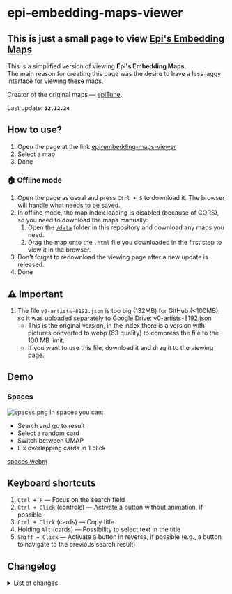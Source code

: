 # epi-embedding-maps-viewer

## This is just a small page to view [Epi's Embedding Maps](https://civitai.com/articles/8977)

This is a simplified version of viewing **Epi's Embedding Maps**.  
The main reason for creating this page was the desire to have a less laggy interface for viewing these maps.

Creator of the original maps — [epiTune](https://civitai.com/user/epiTune).

Last update: **`12.12.24`**

## How to use?

1. Open the page at the link [epi-embedding-maps-viewer](https://dangarte.github.io/epi-embedding-maps-viewer/)
2. Select a map
3. Done

### 🏠 Offline mode

1. Open the page as usual and press `Ctrl + S` to download it. The browser will handle what needs to be saved.
2. In offline mode, the map index loading is disabled (because of CORS), so you need to download the maps manually:
   1. Open the [`/data`](https://github.com/Dangarte/epi-embedding-maps-viewer/tree/main/data) folder in this repository and download any maps you need.
   2. Drag the map onto the `.html` file you downloaded in the first step to view it in the browser.
3. Don't forget to redownload the viewing page after a new update is released.
4. Done

## ⚠ Important

1. The file `v0-artists-8192.json` is too big (132MB) for GitHub (<100MB), so it was uploaded separately to Google Drive: [v0-artists-8192.json](https://drive.usercontent.google.com/download?id=1S3P8qu8fByQ1XMa6afyDW46oxxaa6_a1)
   - This is the original version, in the index there is a version with pictures converted to webp (63 quality) to compress the file to the 100 MB limit.
   - If you want to use this file, download it and drag it to the viewing page.

## Demo

### Spaces

![spaces.png](https://dangarte.github.io/epi-embedding-maps-viewer/demo/spaces.png)
In spaces you can:

- Search and go to result
- Select a random card
- Switch between UMAP
- Fix overlapping cards in 1 click

[spaces.webm](https://github.com/user-attachments/assets/a7b5a023-e682-4bbd-912d-3f177cc5c812)

## Keyboard shortcuts

1. `Ctrl + F` — Focus on the search field
2. `Ctrl + Click` (controls) — Activate a button without animation, if possible
3. `Ctrl + Click` (cards) — Copy title
4. Holding `Alt` (cards) — Possibility to select text in the title
5. `Shift + Click` — Activate a button in reverse, if possible (e.g., a button to navigate to the previous search result)

## Changelog

<details>
    <summary>List of changes</summary>
    <ul>
        <li>
            <h4>Update <code>12.12.24</code></h4>
            <ul>
                <li>Added the ability to render cards using Canvas WebGL2, lightning fast, especially compared to Canvas 2d or HTML Elements render. But it uses VRAM even with hardware acceleration turned off 😥</li>
                <li>⚠ WebGL2 does not yet highlight search matches</li>
            </ul>
        </li>
        <li>
            <h4>Update <code>10.12.24</code></h4>
            <ul>
                <li>More detailed status of loading</li>
                <li>The list of maps available for display has been changed: tags, type, file size, number of nodes have been added</li>
                <li>Slight reduction in memory consumption during rendering</li>
                <li>Fixing several bugs</li>
            </ul>
        </li>
        <li>
            <h4>Update <code>9.12.24</code></h4>
            <ul>
                <li>Render functions have been partially rewritten (preparation for webgl2 render option)</li>
                <li>More accurate and faster detection of cards in the viewport</li>
                <li>Significant optimization of working with elements</li>
            </ul>
        </li>
        <li>
            <h4>Update <code>7.12.24</code></h4>
            <ul>
                <li>Now when you click on a graph card, not only the connections of the current card are displayed, but also the entire path up the tree</li>
                <li>Some bugs have been fixed</li>
                <li><code>Ctrl + O</code> now opens the file selector for import</li>
                <li>Cards may now not have an image, they will be displayed with a 256x256 placeholder</li>
                <li>Added a limitation on file import: maximum size 512 MB, perhaps later, if necessary, this technical limitation will be corrected with improved handling of import of large files</li>
            </ul>
        </li>
        <li>
            <h4>Update <code>6.12.24</code></h4>
            <ul>
                <li>Ability to select text on a card while holding <code>Alt</code></li>
                <li>Now when you click on a card (not the copy button) the text is copied only when <code>Ctrl</code> is pressed</li>
                <li>If you click on a graph card and it has connections, they will be displayed</li>
                <li>Tree view of graph</li>
            </ul>
        </li>
        <li>
            <h4>Update <code>5.12.24</code></h4>
            <ul>
                <li>Preview cards now have different sizes depending on their content (previously all cards had a limit of 2 lines of text)</li>
                <li>Because of the first point, the generation of preview images takes a little longer 😓</li>
                <li>Fixed display of data processing status</li>
                <li>Now you can drag and drop the graph json and it will be displayed (The dots will be in random places, without paths)</li>
            </ul>
        </li>
        <li>
            <h4>Update <code>4.12.24</code></h4>
            <ul>
                <li>Touchscreen support</li>
                <li>Minor fixes and optimizations</li>
            </ul>
        </li>
    </ul>
</details>
